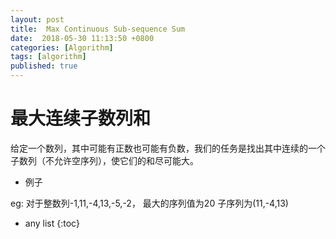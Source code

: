 ```yaml
---
layout: post
title:  Max Continuous Sub-sequence Sum
date:  2018-05-30 11:13:50 +0800
categories: [Algorithm]
tags: [algorithm]
published: true
---
```



# 最大连续子数列和

给定一个数列，其中可能有正数也可能有负数，我们的任务是找出其中连续的一个子数列（不允许空序列），使它们的和尽可能大。

- 例子

eg: 对于整数列-1,11,-4,13,-5,-2， 最大的序列值为20 子序列为(11,-4,13)



* any list
{:toc}